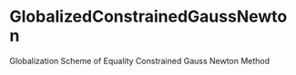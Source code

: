 # GlobalizedConstrainedGaussNewton
 Globalization Scheme of Equality Constrained Gauss Newton Method
